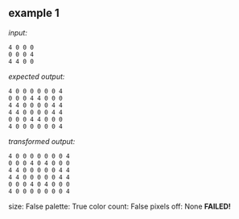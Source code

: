 
## example 1
*input:*
```
4 0 0 0
0 0 0 4
4 4 0 0
```
*expected output:*
```
4 0 0 0 0 0 0 4
0 0 0 4 4 0 0 0
4 4 0 0 0 0 4 4
4 4 0 0 0 0 4 4
0 0 0 4 4 0 0 0
4 0 0 0 0 0 0 4
```
*transformed output:*
```
4 0 0 0 0 0 0 0 4
0 0 0 4 0 4 0 0 0
4 4 0 0 0 0 0 4 4
4 4 0 0 0 0 0 4 4
0 0 0 4 0 4 0 0 0
4 0 0 0 0 0 0 0 4
```
size: False
palette: True
color count: False
pixels off: None
**FAILED!**
